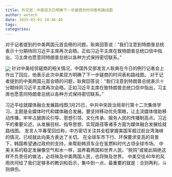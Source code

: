```yaml
---
title: 外交部：中美双方已明确下一步磋商的时间表和路线图
author: wetech
date: 2019-02-01 19:46:40
tags: 
categories: 
---
```

对于记者提到的中美两国元首会晤的问题，耿爽回答说：“我们注意到特朗普总统表示十分期待同习近平主席再次会晤。正如习近平主席在致特朗普总统口信中指出，习主席也愿意同特朗普总统以各种方式保持密切联系。”
<!-- more -->
<img align="center" border="0" src="https://imgcdn.yicai.com/uppics/images/2019/02/6cbcf2a92441fcfdbf561601647c3a90.jpg" />
针对中美经贸磋商的相关情况，中国外交部发言人耿爽在今日的例行记者会上作出了回应，他表示此次中美双方明确了下一步磋商的时间表和路线图。
对于记者提到的中美两国元首会晤的问题，耿爽回答说：“我们注意到特朗普总统表示十分期待同习近平主席再次会晤。正如习近平主席在致特朗普总统口信中指出，习主席也愿意同特朗普总统以各种方式保持密切联系。”
 
 
习近平绘就媒体融合发展路线图,1月25日，中共中央政治局举行第十二次集体学习，主题是全媒体时代和媒体融合发展。要坚持移动优先策略，让主流媒体借助移动传播，牢牢占据舆论引导、思想引领、文化传承、服务人民的传播制高点。习近平的重要论述，从发展目标、指导思想、实现路径等诸多方面为媒体融合发展绘就路线图。
发言人华春莹回应称，中方密切关注并全程掌握美国军舰过航台湾海峡的情况，已经就此向美方表达了关切。
在全球车市下行、环保要求变高的背景下，韩国希望通过政府的支持，来帮助韩资车企在氢燃料时代占领全球市场。
中美关系的稳定发展像空气和水一样，滋养着两国和世界人民。“脱钩”或彼此隔绝这样不负责任的做法，必将殃及中美两国人民，也将殃及世界。
中美交往40年的风雨坎坷给了我们足够多的教训和启示，集中到一点，最重要的就是：合则两利，斗则俱伤。

